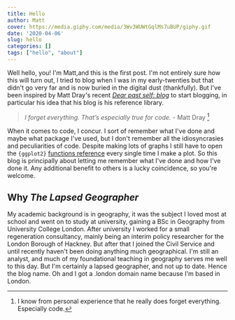 ```yaml
---
title: Hello
author: Matt
cover: https://media.giphy.com/media/3Wv3WUWtGqlMs7uBUP/giphy.gif
date: '2020-04-06'
slug: hello
categories: []
tags: ["hello", "about"]
---
```


Well hello, you! I'm Matt,and this is the first post. I'm not entirely sure how this will turn out, I tried to blog when I was in my early-twenties but that didn't go very far and is now buried in the digital dust (thankfully). But I've been inspired by Matt Dray's recent [*Dear past self: blog*](https://www.rostrum.blog/2020/02/27/get-blogging/) to start blogging, in particular his idea that his blog is his reference library.

> *I forget everything. That’s especially true for code.* - Matt Dray [^1]

When it comes to code, I concur. I sort of remember what I've done and maybe what package I've used, but I don't remember all the idiosyncrasies and peculiarities of code. Despite making lots of graphs I still have to open the `{ggplot2}` [functions reference](https://ggplot2.tidyverse.org/reference/index.html) every single time I make a plot. So this blog is principally about letting me remember what I've done and how I've done it. Any additional benefit to others is a lucky coincidence, so you're welcome.

## Why *The Lapsed Geographer*

My academic background is in geography, it was the subject I loved most at school and went on to study at university, gaining a BSc in Geography from University College London. After university I worked for a small regeneration consultancy, mainly being an interim policy researcher for the London Borough of Hackney. But after that I joined the Civil Service and until recently haven't been doing anything much geographical. I'm still an analyst, and much of my foundational teaching in geography serves me well to this day. But I'm certainly a lapsed geographer, and not up to date. Hence the blog name. Oh and I got a .london domain name because I'm based in London.

[^1]: I know from personal experience that he really does forget everything. Especially code.
